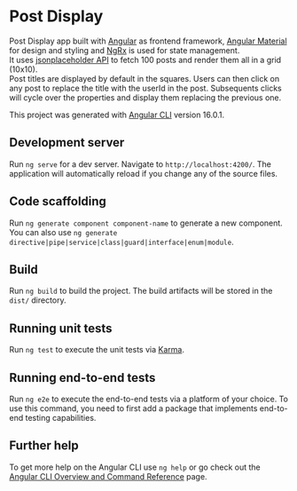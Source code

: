 # Post Display

Post Display app built with [Angular](https://angular.io/) as frontend framework, [Angular Material](https://material.angular.io/) for design and styling and [NgRx](https://ngrx.io/) is used for state management.  
It uses [jsonplaceholder API](https://jsonplaceholder.typicode.com) to fetch 100 posts and render them all in a grid (10x10).  
Post titles are displayed by default in the squares. Users can then click on any post to replace the title with the userId in the post. Subsequents clicks will cycle over the properties and display them replacing the previous one.

This project was generated with [Angular CLI](https://github.com/angular/angular-cli) version 16.0.1.

## Development server

Run `ng serve` for a dev server. Navigate to `http://localhost:4200/`. The application will automatically reload if you change any of the source files.

## Code scaffolding

Run `ng generate component component-name` to generate a new component. You can also use `ng generate directive|pipe|service|class|guard|interface|enum|module`.

## Build

Run `ng build` to build the project. The build artifacts will be stored in the `dist/` directory.

## Running unit tests

Run `ng test` to execute the unit tests via [Karma](https://karma-runner.github.io).

## Running end-to-end tests

Run `ng e2e` to execute the end-to-end tests via a platform of your choice. To use this command, you need to first add a package that implements end-to-end testing capabilities.

## Further help

To get more help on the Angular CLI use `ng help` or go check out the [Angular CLI Overview and Command Reference](https://angular.io/cli) page.
